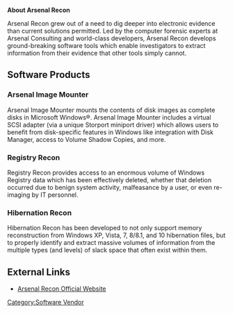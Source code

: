 **About Arsenal Recon**

Arsenal Recon grew out of a need to dig deeper into electronic evidence
than current solutions permitted. Led by the computer forensic experts
at Arsenal Consulting and world-class developers, Arsenal Recon develops
ground-breaking software tools which enable investigators to extract
information from their evidence that other tools simply cannot.

## Software Products

### Arsenal Image Mounter

Arsenal Image Mounter mounts the contents of disk images as complete
disks in Microsoft Windows®. Arsenal Image Mounter includes a virtual
SCSI adapter (via a unique Storport miniport driver) which allows users
to benefit from disk-specific features in Windows like integration with
Disk Manager, access to Volume Shadow Copies, and more.

### Registry Recon

Registry Recon provides access to an enormous volume of Windows Registry
data which has been effectively deleted, whether that deletion occurred
due to benign system activity, malfeasance by a user, or even re-imaging
by IT personnel.

### Hibernation Recon

Hibernation Recon has been developed to not only support memory
reconstruction from Windows XP, Vista, 7, 8/8.1, and 10 hibernation
files, but to properly identify and extract massive volumes of
information from the multiple types (and levels) of slack space that
often exist within them.

## External Links

- [Arsenal Recon Official Website](https://ArsenalRecon.com/)

[Category:Software Vendor](Category:Software_Vendor "wikilink")